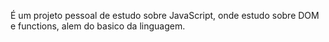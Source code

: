 É um projeto pessoal de estudo sobre JavaScript, onde estudo sobre DOM e functions, alem do basico da linguagem.
